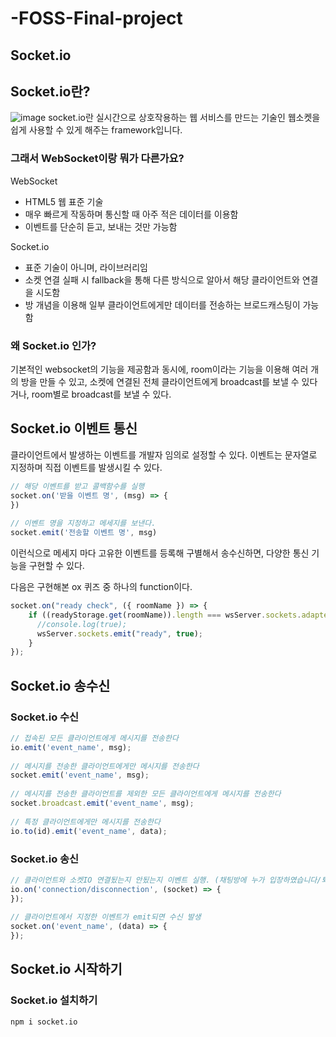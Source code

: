 # -FOSS-Final-project

## Socket.io

## Socket.io란?
![image](https://user-images.githubusercontent.com/48556414/174516525-cd584061-3899-402f-954a-442cfb618da8.png)
socket.io란 실시간으로 상호작용하는 웹 서비스를 만드는 기술인 웹소켓을 쉽게 사용할 수 있게 해주는 framework입니다.
### 그래서 WebSocket이랑 뭐가 다른가요?

WebSocket
- HTML5 웹 표준 기술
- 매우 빠르게 작동하며 통신할 때 아주 적은 데이터를 이용함
- 이벤트를 단순히 듣고, 보내는 것만 가능함

Socket.io
- 표준 기술이 아니며, 라이브러리임
- 소켓 연결 실패 시 fallback을 통해 다른 방식으로 알아서 해당 클라이언트와 연결을 시도함
- 방 개념을 이용해 일부 클라이언트에게만 데이터를 전송하는 브로드캐스팅이 가능함

### 왜 Socket.io 인가?
기본적인 websocket의 기능을 제공함과 동시에, room이라는 기능을 이용해 여러 개의 방을 만들 수 있고, 
소켓에 연결된 전체 클라이언트에게 broadcast를 보낼 수 있다거나,
room별로 broadcast를 보낼 수 있다.

## Socket.io 이벤트 통신
클라이언트에서 발생하는 이벤트를 개발자 임의로 설정할 수 있다.
이벤트는 문자열로 지정하며 직접 이벤트를 발생시킬 수 있다.
```javascript
// 해당 이벤트를 받고 콜백함수를 실행
socket.on('받을 이벤트 명', (msg) => {
})
 
// 이벤트 명을 지정하고 메세지를 보낸다.
socket.emit('전송할 이벤트 명', msg)
```
이런식으로 메세지 마다 고유한 이벤트를 등록해 구별해서 송수신하면,
다양한 통신 기능을 구현할 수 있다.

다음은 구현해본 ox 퀴즈 중 하나의 function이다.
```javascript
socket.on("ready check", ({ roomName }) => {
    if ((readyStorage.get(roomName)).length === wsServer.sockets.adapter.rooms.get(roomName)?.size) {
      //console.log(true);
      wsServer.sockets.emit("ready", true);
    }
});
```
## Socket.io 송수신
### Socket.io 수신

```javascript
// 접속된 모든 클라이언트에게 메시지를 전송한다
io.emit('event_name', msg);
 
// 메시지를 전송한 클라이언트에게만 메시지를 전송한다
socket.emit('event_name', msg);
 
// 메시지를 전송한 클라이언트를 제외한 모든 클라이언트에게 메시지를 전송한다
socket.broadcast.emit('event_name', msg);
 
// 특정 클라이언트에게만 메시지를 전송한다
io.to(id).emit('event_name', data);
```

### Socket.io 송신

```javascript
// 클라이언트와 소켓IO 연결됬는지 안됬는지 이벤트 실행. (채팅방에 누가 입장하였습니다/퇴장하였습니다 )
io.on('connection/disconnection', (socket) => {
});
 
// 클라이언트에서 지정한 이벤트가 emit되면 수신 발생
socket.on('event_name', (data) => {
});
```

## Socket.io 시작하기
### Socket.io 설치하기
```node
npm i socket.io
```


